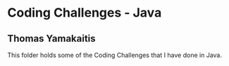 # Coding Challenges - Java
## Thomas Yamakaitis
This folder holds some of the Coding Challenges that I have done in Java.
